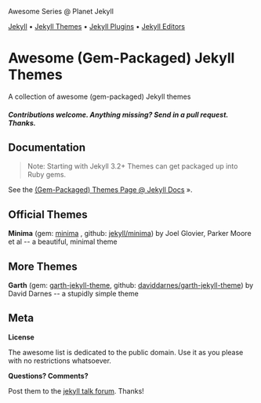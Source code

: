 Awesome Series @ Planet Jekyll

[Jekyll](https://github.com/planetjekyll/awesome-jekyll) • 
[Jekyll Themes](https://github.com/planetjekyll/awesome-jekyll-themes) •
[Jekyll Plugins](https://github.com/planetjekyll/awesome-jekyll-plugins) •
[Jekyll Editors](https://github.com/planetjekyll/awesome-jekyll-editors)



# Awesome (Gem-Packaged) Jekyll Themes 

A collection of awesome (gem-packaged) Jekyll themes 


#### _Contributions welcome. Anything missing? Send in a pull request. Thanks._


## Documentation

> Note: Starting with Jekyll 3.2+ Themes can get packaged up into Ruby gems.

See the [(Gem-Packaged) Themes Page @ Jekyll Docs](http://jekyllrb.com/docs/themes) ».


## Official Themes

**Minima** (gem: [minima](https://rubygems.org/gems/minima) , github: [jekyll/minima](https://github.com/jekyll/minima))  by Joel Glovier, Parker Moore et al -- a beautiful, minimal theme


## More Themes

**Garth** (gem: [garth-jekyll-theme](https://rubygems.org/gems/garth-jekyll-theme), github: [daviddarnes/garth-jekyll-theme](https://github.com/daviddarnes/garth-jekyll-theme)) by David Darnes -- a stupidly simple theme


## Meta

**License**

The awesome list is dedicated to the public domain. Use it as you please with no restrictions whatsoever.

**Questions? Comments?**

Post them to the [jekyll talk forum](http://talk.jekyllrb.com). Thanks!



